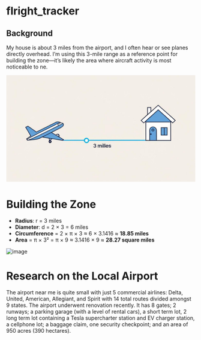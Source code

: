# flright_tracker
## Background
My house is about 3 miles from the airport, and I often hear or see planes directly overhead. I’m using this 3-mile range as a reference point for building the zone—it’s likely the area where aircraft activity is most noticeable to ne. 

![image](Media/distance_to_airport.png)


# Building the Zone

- **Radius**: r = 3 miles
- **Diameter**: d = 2 × 3 = 6 miles
- **Circumference** = 2 × π × 3 ≈ 6 × 3.1416 ≈ **18.85 miles**
- **Area** = π × 3² = π × 9 ≈ 3.1416 × 9 ≈ **28.27 square miles**

![image]()

# Research on the Local Airport
The airport near me is quite small with just 5 commercial airlines: Delta, United, American, Allegiant, and Spirit with 14 total routes divided amongst 9 states. The airport underwent renovation recently. It has 8 gates; 2 runways; a parking garage (with a level of rental cars), a short term lot, 2 long term lot containing a Tesla supercharter station and EV charger station, a cellphone lot; a baggage claim, one security checkpoint; and an area of 950 acres (390 hectares).